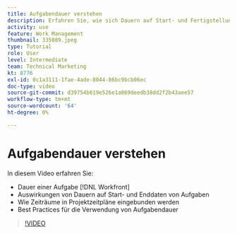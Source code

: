 ```yaml
---
title: Aufgabendauer verstehen
description: Erfahren Sie, wie sich Dauern auf Start- und Fertigstellungsdaten von Aufgaben auswirken, wie Dauern in Projekt-Timelines berücksichtigt werden, und einige Best Practices für die Verwendung von Aufgabendauer.
activity: use
feature: Work Management
thumbnail: 335089.jpeg
type: Tutorial
role: User
level: Intermediate
team: Technical Marketing
kt: 8776
exl-id: 0c1a3111-1fae-4ade-8044-86bc9bcb06ec
doc-type: video
source-git-commit: d39754b619e526e1a869deedb38dd2f2b43aee57
workflow-type: tm+mt
source-wordcount: '64'
ht-degree: 0%

---
```


# Aufgabendauer verstehen

In diesem Video erfahren Sie:

* Dauer einer Aufgabe [!DNL Workfront]
* Auswirkungen von Dauern auf Start- und Enddaten von Aufgaben
* Wie Zeiträume in Projektzeitpläne eingebunden werden
* Best Practices für die Verwendung von Aufgabendauer

>[!VIDEO](https://video.tv.adobe.com/v/335089/?quality=12)
